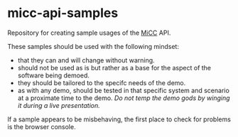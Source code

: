 # micc-api-samples
Repository for creating sample usages of the [MiCC](http://www.mitel.com/products/collaboration-software/micontact-center-business) API.

These samples should be used with the following mindset:
* that they can and will change without warning.
* should not be used as is but rather as a base for the aspect of the software being demoed.
* they should be tailored to the specifc needs of the demo.
* as with any demo, should be tested in that specific system and scenario at a proximate time to the demo.  *Do not temp the demo gods by winging it during a live presentation.*

If a sample appears to be misbehaving, the first place to check for problems is the browser console.
